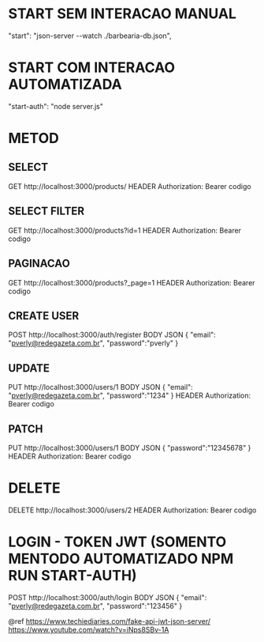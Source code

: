 # START SEM INTERACAO MANUAL
"start": "json-server --watch ./barbearia-db.json",
 

# START COM INTERACAO AUTOMATIZADA
  "start-auth": "node server.js"

# METOD

## SELECT
GET http://localhost:3000/products/
HEADER Authorization: Bearer codigo

## SELECT FILTER
GET http://localhost:3000/products?id=1
HEADER Authorization: Bearer codigo

## PAGINACAO
GET http://localhost:3000/products?_page=1
HEADER Authorization: Bearer codigo

## CREATE USER
POST http://localhost:3000/auth/register
BODY JSON
{
  "email": "pverly@redegazeta.com.br",
  "password":"pverly"
}

## UPDATE
PUT http://localhost:3000/users/1
BODY JSON
{
  "email": "pverly@redegazeta.com.br",
  "password":"1234"
}
HEADER Authorization: Bearer codigo

## PATCH
PUT http://localhost:3000/users/1
BODY JSON
{
  "password":"12345678"
}
HEADER Authorization: Bearer codigo

# DELETE
DELETE http://localhost:3000/users/2
HEADER Authorization: Bearer codigo

# LOGIN - TOKEN JWT (SOMENTO MENTODO AUTOMATIZADO NPM RUN START-AUTH)
POST http://localhost:3000/auth/login
BODY JSON
{
  "email": "pverly@redegazeta.com.br",
  "password":"123456"
}



@ref
https://www.techiediaries.com/fake-api-jwt-json-server/
https://www.youtube.com/watch?v=iNps8SBv-1A
